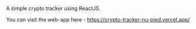 A simple crypto tracker using ReactJS.

You can visit the web-app here - https://crypto-tracker-nu-pied.vercel.app/
